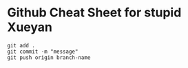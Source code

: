 # Github Cheat Sheet for stupid Xueyan

```Git
git add . 
git commit -m "message"
git push origin branch-name
```
